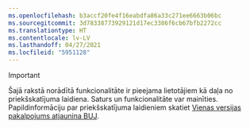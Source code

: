 ```yaml
---
ms.openlocfilehash: b3accf20fe4f16eabdfa86a33c271ee6663b06bc
ms.sourcegitcommit: 3d78338773929121d17ec3386f6cb67bfb2272cc
ms.translationtype: HT
ms.contentlocale: lv-LV
ms.lasthandoff: 04/27/2021
ms.locfileid: "5951128"
---
```

> [!IMPORTANT]
> Šajā rakstā norādītā funkcionalitāte ir pieejama lietotājiem kā daļa no priekšskatījuma laidiena. Saturs un funkcionalitāte var mainīties. Papildinformāciju par priekšskatījuma laidieniem skatiet [Vienas versijas pakalpojums atjaunina BUJ](/dynamics365/unified-operations/fin-and-ops/get-started/one-version).